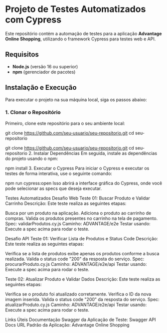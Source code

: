 # Projeto de Testes Automatizados com Cypress

Este repositório contém a automação de testes para a aplicação **Advantage Online Shopping**, utilizando o framework Cypress para testes web e API.

## Requisitos

- **Node.js** (versão 16 ou superior)
- **npm** (gerenciador de pacotes)

## Instalação e Execução

Para executar o projeto na sua máquina local, siga os passos abaixo:

### 1. Clonar o Repositório

Primeiro, clone este repositório para o seu ambiente local:

git clone https://github.com/seu-usuario/seu-repositorio.git
cd seu-repositorio

git clone https://github.com/seu-usuario/seu-repositorio.git
cd seu-repositorio 2. Instalar Dependências
Em seguida, instale as dependências do projeto usando o npm:

npm install 3. Executar o Cypress
Para iniciar o Cypress e executar os testes de forma interativa, use o seguinte comando:

npm run cypress:open
Isso abrirá a interface gráfica do Cypress, onde você pode selecionar as specs que deseja executar.

Testes Automatizados
Desafio Web
Teste 01: Buscar Produto e Validar Carrinho
Descrição: Este teste realiza as seguintes etapas:

Busca por um produto na aplicação.
Adiciona o produto ao carrinho de compras.
Valida os produtos presentes no carrinho na tela de pagamento.
Spec: validarProdutos.cy.js
Caminho: ADVANTAGE/e2e
Testar usando: Execute a spec acima para rodar o teste.

Desafio API
Teste 01: Verificar Lista de Produtos e Status Code
Descrição: Este teste realiza as seguintes etapas:

Verifica se a lista de produtos exibe apenas os produtos conforme a busca realizada.
Valida o status code "200" da resposta do serviço.
Spec: procurarProduto.cy.js
Caminho: ADVANTAGE/e2e/api
Testar usando: Execute a spec acima para rodar o teste.

Teste 02: Atualizar Produto e Validar Dados
Descrição: Este teste realiza as seguintes etapas:

Verifica se o produto foi atualizado corretamente.
Verifica o ID da nova imagem inserida.
Valida o status code "200" da resposta do serviço.
Spec: atualizarProduto.cy.js
Caminho: ADVANTAGE/e2e/api
Testar usando: Execute a spec acima para rodar o teste.

Links Úteis
Documentação Swagger da Aplicação de Teste: Swagger API Docs
URL Padrão da Aplicação: Advantage Online Shopping
